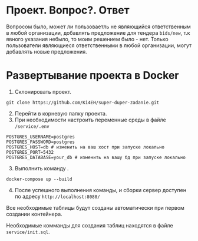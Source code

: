 # Проект. Вопрос?. Ответ
Вопросом было, может ли пользоваетль не являющийся ответственным в любой организации, добавлять предложение для тендера `bids/new`, т.к явного указания небыло, то моим решением было - нет. Только пользователи являющиеся ответственными в любой организации, могут добавлять новые предложения.

# Развертывание проекта в Docker
1. Склонировать проект.
```shell
git clone https://github.com/Ki4EH/super-duper-zadanie.git
```
2. Перейти в корневую папку проекта.
3. При необходимости настроить переменные среды в файле `/service/.env`
```env
POSTGRES_USERNAME=postgres
POSTGRES_PASSWORD=postgres
POSTGRES_HOST=db # изменить на ваш хост при запуске локально
POSTGRES_PORT=5432
POSTGRES_DATABASE=your_db # изменить на вашу бд при запуске локально
```
3. Выполнить команду .
```shell
docker-compose up --build
```
4. После успешного выполнения команды, и сборки сервер доступен по адресу `http://localhost:8080/`

Все необходимые таблицы будут созданы автоматически при первом создании контейнера.

Необходимые комманды для создания таблиц находятся в файле `service/init.sql`.

